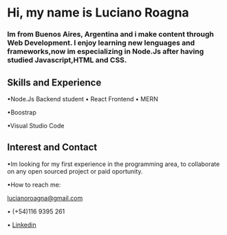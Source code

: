 # Hi, my name is Luciano Roagna

### Im from Buenos Aires, Argentina and i make content through Web Development. I enjoy learning new lenguages and frameworks,now im especializing in Node.Js after having studied Javascript,HTML and CSS.

## Skills and Experience

•Node.Js Backend student • React Frontend • MERN

•Boostrap

•Visual Studio Code


## Interest and Contact

•Im looking for my first experience in the programming area, to collaborate on any open sourced project or paid oportunity.


•How to reach me:

lucianoroagna@gmail.com

• (+54)116 9395 261

• [Linkedin](https://www.linkedin.com/in/luciano-roagna-a21110197/)




